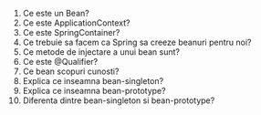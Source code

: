 1) Ce este un Bean?
2) Ce este ApplicationContext?
3) Ce este SpringContainer?
4) Ce trebuie sa facem ca Spring sa creeze beanuri pentru noi?
5) Ce metode de injectare a unui bean sunt?
6) Ce este @Qualifier?
7) Ce bean scopuri cunosti?
8) Explica ce inseamna bean-singleton? 
9) Explica ce inseamna bean-prototype? 
10) Diferenta dintre bean-singleton si bean-prototype?